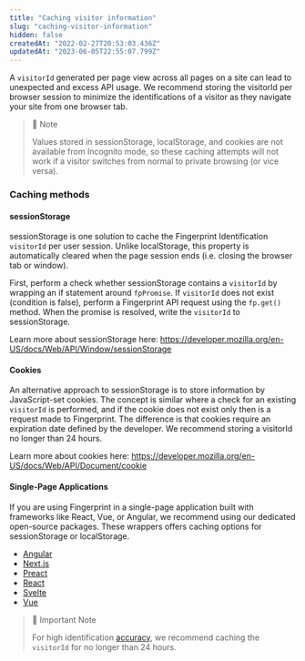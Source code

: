 ```yaml
---
title: "Caching visitor information"
slug: "caching-visitor-information"
hidden: false
createdAt: "2022-02-27T20:53:03.436Z"
updatedAt: "2023-06-05T22:55:07.799Z"
---
```

A `visitorId` generated per page view across all pages on a site can lead to unexpected and excess API usage. We recommend storing the visitorId per browser session to minimize the identifications of a visitor as they navigate your site from one browser tab.

> 📘 Note
> 
> Values stored in sessionStorage, localStorage, and cookies are not available from Incognito mode, so these caching attempts will not work if a visitor switches from normal to private browsing (or vice versa).

### Caching methods

#### sessionStorage

sessionStorage is one solution to cache the Fingerprint Identification `visitorId` per user session. Unlike localStorage, this property is automatically cleared when the page session ends (i.e. closing the browser tab or window).

First, perform a check whether sessionStorage contains a `visitorId` by wrapping an if statement around `fpPromise`. If `visitorId` does not exist (condition is false), perform a Fingerprint API request using the `fp.get()` method. When the promise is resolved, write the `visitorId` to sessionStorage.

Learn more about sessionStorage here: <https://developer.mozilla.org/en-US/docs/Web/API/Window/sessionStorage>

#### Cookies

An alternative approach to sessionStorage is to store information by JavaScript-set cookies. The concept is similar where a check for an existing `visitorId` is performed, and if the cookie does not exist only then is a request made to Fingerprint. The difference is that cookies require an expiration date defined by the developer. We recommend storing a visitorId no longer than 24 hours.

Learn more about cookies here: <https://developer.mozilla.org/en-US/docs/Web/API/Document/cookie>

#### Single-Page Applications

If you are using Fingerprint in a single-page application built with frameworks like React, Vue, or Angular, we recommend using our dedicated open-source packages. These wrappers offers caching options for sessionStorage or localStorage.

- [Angular](https://dev.fingerprint.com/docs/angular)
- [Next.js](https://dev.fingerprint.com/docs/fingerprintjs-pro-nextjs)
- [Preact](https://dev.fingerprint.com/docs/preact)
- [React](https://dev.fingerprint.com/docs/fingerprintjs-pro-react)
- [Svelte](https://dev.fingerprint.com/docs/svelte)
- [Vue](https://dev.fingerprint.com/docs/vuejs)

> 🚧 Important Note
> 
> For high identification [accuracy](https://dev.fingerprintjs.com/docs/understanding-our-995-accuracy), we recommend caching the `visitorId` for no longer than 24 hours.